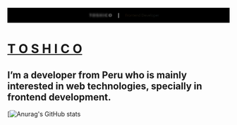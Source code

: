 
![An old rock in the desert](gif/Header.gif)
# [T O S H I C O](https://www.toshico.xyz/)
## I’m a developer from Peru who is mainly interested in web technologies, specially in frontend development.


[![Anurag's GitHub stats](https://github-readme-stats.vercel.app/api?username=toshicoxyz&theme=dark)




